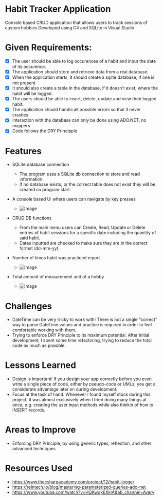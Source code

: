 # Habit Tracker Application

Console based CRUD application that allows users to track sessions of custom hobbies
Developed using C# and SQLite in Visual Studio.


# Given Requirements:
- [x] The user should be able to log occurences of a habit and input the date of its occurence.
- [x] The application should store and retrieve data from a real database.
- [x] When the application starts, it should create a sqlite database, if one is not present
- [x] It should also create a table in the database, if it doesn't exist, where the habit will be logged.
- [x] The users should be able to insert, delete, update and view their logged habit.
- [x] The application should handle all possible errors so that it never crashes.
- [x] Interaction with the database can only be done using ADO.NET, no mappers.
- [x] Code follows the DRY Principple

# Features

* SQLite database connection

	- The program uses a SQLite db connection to store and read information. 
	- If no database exists, or the correct table does not exist they will be created on program start.

* A console based UI where users can navigate by key presses
 
 	- ![Image](https://github.com/user-attachments/assets/b80c1658-e6d5-4d76-9250-840c76104739)

* CRUD DB functions

	- From the main menu users can Create, Read, Update or Delete entries of habit sessions for a specific date including the quantity of said habit.
	- Dates inputted are checked to make sure they are in the correct format (dd-mm-yy). 

* Number of times habit was practiced report

	- ![Image](https://github.com/user-attachments/assets/4ae637f2-aac7-4a92-b2ee-393106e899be)

* Total amount of measurement unit of a hobby

	- ![Image](https://github.com/user-attachments/assets/641a3039-a92e-4c45-97c7-ba83647406d3)

# Challenges
	
- DateTime can be very tricky to work with! There is not a single "correct" way to parse DateTime values and practice is required in order to feel comfortable working with them.
- Trying to enforce DRY Principle to its maximum potential. After initial development, I spent some time refactoring, trying to reduce the total code as much as possible.

# Lessons Learned
- Design is important! If you design your app correctly before you even write a single piece of code, either by pseudo-code or UMLs, you get a considerate advantage later on during development.
- Focus at the task of hand. Whenever I found myself stuck during this project, it was almost exclusively when I tried doing many things at once, e.g. creating the user input methods while also thinkin of how to INSERT records.

# Areas to Improve
- Enforcing DRY Principle, by using generic types, reflection, and other advanced techniques

# Resources Used
- https://www.thecsharpacademy.com/project/12/habit-logger
- https://reintech.io/blog/mastering-parameterized-queries-ado-net
- https://www.youtube.com/watch?v=HQKwgk6XkIA&ab_channel=Avery
